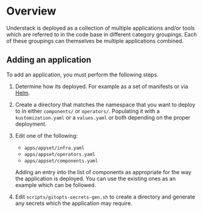 # Overview

Understack is deployed as a collection of multiple applications and/or tools which
are referred to in the code base in different category groupings. Each of these
groupings can themselves be multiple applications combined.

## Adding an application

To add an application, you must perform the following steps.

1. Determine how its deployed. For example as a set of manifests or via [Helm][helm].

1. Create a directory that matches the namespace that you want to
   deploy to in either `components/` or `operators/`. Populating it with a
   `kustomization.yaml` or a `values.yaml` or both depending on the proper
   deployment.

1. Edit one of the following:

     - `apps/appset/infra.yaml`
     - `apps/appset/operators.yaml`
     - `apps/appset/components.yaml`

     Adding an entry into the list of components as appropriate for the way
     the application is deployed. You can use the existing ones as an example
     which can be followed.

1. Edit `scripts/gitopts-secrets-gen.sh` to create a directory and generate any
   secrets which the application may require.

[helm]: <https://helm.sh>
